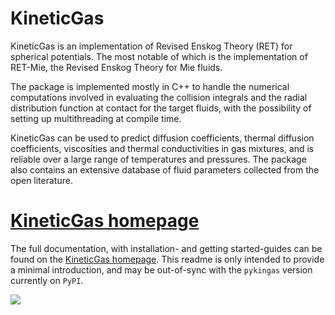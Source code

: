 # KineticGas

KineticGas is an implementation of Revised Enskog Theory (RET) for spherical potentials. The most notable of which is the implementation of RET-Mie, the Revised Enskog Theory for Mie fluids. 

The package is implemented mostly in C++ to handle the numerical computations involved in evaluating the collision integrals and the radial distribution function at contact for the target fluids, with the possibility of setting up multithreading at compile time.

KineticGas can be used to predict diffusion coefficients, thermal diffusion coefficients, viscosities and thermal conductivities in gas mixtures, and is reliable over a large range of temperatures and pressures. The package also contains an extensive database of fluid parameters collected from the open literature.

# [KineticGas homepage](https://thermotools.github.io/KineticGas)
The full documentation, with installation- and getting started-guides can be found on the [KineticGas homepage](https://thermotools.github.io/KineticGas).
This readme is only intended to provide a minimal introduction, and may be out-of-sync with the `pykingas` version currently
on `PyPI`.

![](https://thermotools.github.io/KineticGas/v2.0.0/graphics/all.gif?raw=true)
